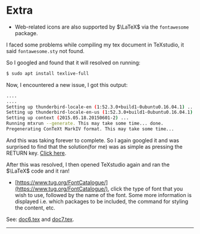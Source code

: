# Extra

* Web-related icons are also supported by $\LaTeX$ via the `fontawesome` package.

I faced some problems while compiling my tex document in TeXstudio, it said `fontawesome.sty` not found.

So I googled and found that it will resolved on running:
```bash
$ sudo apt install texlive-full
```

Now, I encountered a new issue, I got this output:

```bash
....
....
Setting up thunderbird-locale-en (1:52.3.0+build1-0ubuntu0.16.04.1) ...
Setting up thunderbird-locale-en-us (1:52.3.0+build1-0ubuntu0.16.04.1) ...
Setting up context (2015.05.18.20150601-2) ...
Running mtxrun --generate. This may take some time... done.
Pregenerating ConTeXt MarkIV format. This may take some time...

```

And this was taking forever to complete. So I again googled it and was surprised to find that the solution(for me) was as simple as pressing the
RETURN key. [Click here](https://askubuntu.com/questions/956006/pregenerating-context-markiv-format-this-may-take-some-time-takes-forever/1509109#1509109).

After this was resolved, I then opened TeXstudio again and ran the $\LaTeX$ code and it ran!

* [https://www.tug.org/FontCatalogue/](https://www.tug.org/FontCatalogue/), click the type of font that you wish to use, followed by the name of the font. Some more information is displayed i.e. which packages to be included, the command for styling the content, etc.

See: [doc6.tex](https://github.com/0x50-0x42/latex/blob/LaTeX/Topic3/session6/doc6.tex) and [doc7.tex](https://github.com/0x50-0x42/latex/blob/LaTeX/Topic3/session6/doc7.tex).


---

